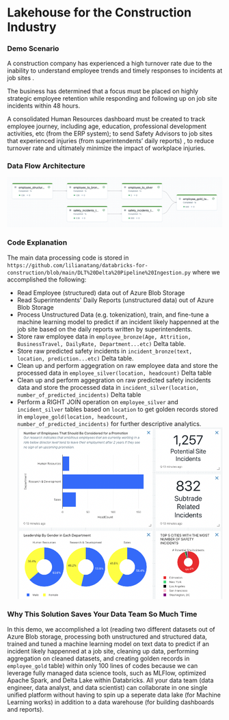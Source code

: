 # Lakehouse for the Construction Industry
### Demo Scenario
A construction company has experienced a high turnover rate due to the inability to understand employee trends and timely responses to incidents at job sites .

The business has determined that a focus must be placed on highly strategic employee retention while responding and following up on job site incidents within 48 hours. 

A consolidated Human Resources dashboard must be created to track employee journey, including age, education, professional development activities, etc (from the ERP system); to send Safety Advisors to job sites that experienced injuries (from superintendents’ daily reports) , to reduce turnover rate and ultimately minimize the impact of workplace injuries.
### Data Flow Architecture
![DataFlow](https://github.com/lilianatang/databricks-for-construction/blob/main/DataPipelineFlow.png?raw=true)

### Code Explanation
The main data processing code is stored in ```https://github.com/lilianatang/databricks-for-construction/blob/main/DLT%20Delta%20Pipeline%20Ingestion.py``` where we accomplished the following:
* Read Employee (structured) data out of Azure Blob Storage
* Read Superintendents' Daily Reports (unstructured data) out of Azure Blob Storage
* Process Unstructured Data (e.g. tokenization), train, and fine-tune a machine learning model to predict if an incident likely happenned at the job site based on the daily reports written by superintendents.
* Store raw employee data in ```employee_bronze(Age, Attrition, BusinessTravel, DailyRate, Department...etc)``` Delta table.
* Store raw predicted safety incidents in ```incident_bronze(text, location, prediction...etc)``` Delta table.
* Clean up and perform aggegration on raw employee data and store the processed data in ```employee_silver(location, headcount)``` Delta table
* Clean up and perform aggegration on raw predicted safety incidents data and store the processed data in ```incident_silver(location, number_of_predicted_incidents)``` Delta table
* Perform a RIGHT JOIN operation on ```employee_silver``` and ```incident_silver``` tables based on ```location``` to get golden records stored in ```employee_gold(location, headcount, number_of_predicted_incidents)``` for further descriptive analytics.
![HumanResourcesDashboard](https://github.com/lilianatang/databricks-for-construction/blob/main/HRDashboard.png?raw=true)

### Why This Solution Saves Your Data Team So Much Time
In this demo, we accomplished a lot (reading two different datasets out of Azure Blob storage, processing both unstructured and structured data, trained and tuned a machine learning model on text data to predict if an incident likely happenned at a job site, cleaning up data, performing aggregation on cleaned datasets, and creating golden records in ```employee_gold``` table) within only 100 lines of codes because we can leverage fully managed data science tools, such as MLFlow, optimized Apache Spark, and Delta Lake within Databricks. All your data team (data engineer, data analyst, and data scientist) can collaborate in one single unified platform without having to spin up a seperate data lake (for Machine Learning works) in addition to a data warehouse (for building dashboards and reports).  